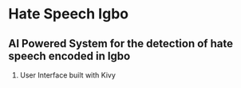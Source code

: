 # Hate Speech Igbo
## AI Powered System for the detection of hate speech encoded in Igbo

1. User Interface built with Kivy
